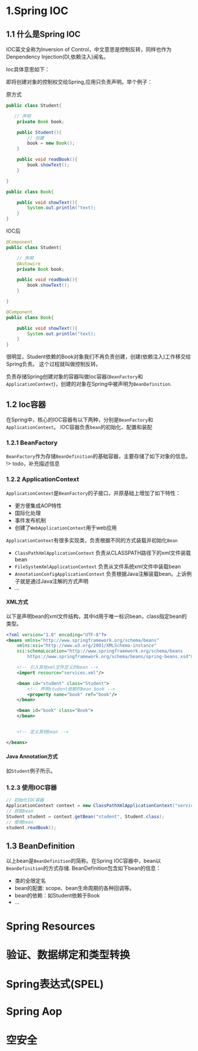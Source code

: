 # 1.Spring IOC

## 1.1 什么是Spring IOC

IOC英文全称为Inversion of Control，中文意思是控制反转，同样也作为Denpendency Injection(DI,依赖注入)闻名。

Ioc具体意思如下：

即将创建对象的控制权交给Spring,应用只负责声明。举个例子：

原方式
```java
public class Student{

   // 声明
    private Book book;

    public Student(){
        // 创建
        book = new Book();
    }

    public void readBook(){
        book.showText();
    }

}

public class Book{

    public void showText(){
        System.out.println("text);
    }
}
```

IOC后

```java
@Component
public class Student{

    // 声明
    @Autowire
    private Book book;

    public void readBook(){
        book.showText();
    }

}

@Component
public class Book{

    public void showText(){
        System.out.println("text);
    }
}
```

很明显，Student依赖的Book对象我们不再负责创建，创建(依赖注入)工作移交给Spring负责。
这个过程就叫做控制反转。

负责存储Spring创建对象的容器叫做Ioc容器(`BeanFactory`和`ApplicationContext`)，创建的对象在Spring中被声明为`BeanDefinition`.

## 1.2 Ioc容器
在Spring中，核心的IOC容器有以下两种，分别是`BeanFactory`和`ApplicationContext`。
IOC容器负责`bean`的初始化、配置和装配

### 1.2.1 BeanFactory

`BeanFactory`作为存储`BeanDefinition`的基础容器，主要存储了如下对象的信息。
!> todo，补充描述信息


### 1.2.2 ApplicationContext

`ApplicationContext`是`BeanFactory`的子接口，并原基础上增加了如下特性：

- 更方便集成AOP特性
- 国际化处理
- 事件发布机制
- 创建了`WebApplicationContext`用于web应用

`ApplicationContext`有很多实现类，负责根据不同的方式装载并初始化`Bean`

- `ClassPathXmlApplicationContext` 负责从CLASSPATH路径下的xml文件装载bean
- `FileSystemXmlApplicationContext` 负责从文件系统xml文件中装载bean
- `AnnotationConfigApplicationContext` 负责根据Java注解装载bean。上诉例子就是通过Java注解的方式声明
- ...

#### XML方式
以下是声明bean的xml文件结构，其中id用于唯一标识bean，class指定bean的类型。
```xml
<?xml version="1.0" encoding="UTF-8"?>
<beans xmlns="http://www.springframework.org/schema/beans"
    xmlns:xsi="http://www.w3.org/2001/XMLSchema-instance"
    xsi:schemaLocation="http://www.springframework.org/schema/beans
        https://www.springframework.org/schema/beans/spring-beans.xsd">

    <!-- 引入其他xml文件定义的bean -->
    <import resource="services.xml"/>

    <bean id="student" class="Student">  
        <!-- 声明student依赖的bean book -->
        <property name="book" ref="book"/>
    </bean>

    <bean id="book" class="Book">  
    </bean>


    <!-- 定义其他bean -->

</beans>
```

#### Java Annotation方式

如`Student`例子所示。


### 1.2.3 使用IOC容器

```java
// 初始化IOC容器
ApplicationContext context = new ClassPathXmlApplicationContext("services.xml", "daos.xml");
// 获取bean
Student student = context.getBean("student", Student.class);
// 使用bean
student.readBook();
```


## 1.3 BeanDefinition

以上bean是`BeanDefinition`的简称。在Spring IOC容器中，bean以`BeanDefinition`的方式存储.
BeanDefinition包含如下bean的信息：

- 类的全限定名
- bean的配置: scope、bean生命周期的各种回调等。
- bean的依赖：如Student依赖于Book
- ...



# Spring Resources

# 验证、数据绑定和类型转换

# Spring表达式(SPEL)

# Spring Aop

# 空安全


